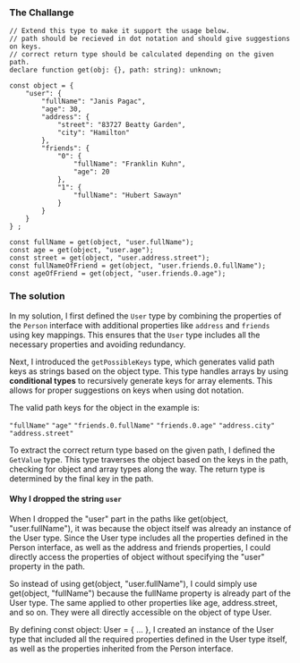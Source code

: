 ### The Challange

```
// Extend this type to make it support the usage below.
// path should be recieved in dot notation and should give suggestions on keys.
// correct return type should be calculated depending on the given path.
declare function get(obj: {}, path: string): unknown;

const object = {
    "user": {
        "fullName": "Janis Pagac",
        "age": 30,
        "address": {
            "street": "83727 Beatty Garden",
            "city": "Hamilton"
        },
        "friends": {
            "0": {
                "fullName": "Franklin Kuhn",
                "age": 20
            },
            "1": {
                "fullName": "Hubert Sawayn"
            }
        }
    }
} ;

const fullName = get(object, "user.fullName");
const age = get(object, "user.age");
const street = get(object, "user.address.street");
const fullNameOfFriend = get(object, "user.friends.0.fullName");
const ageOfFriend = get(object, "user.friends.0.age");
```


### The solution

In my solution, I first defined the `User` type by combining the properties of the `Person` interface with additional properties like `address` and `friends` using key mappings. This ensures that the `User` type includes all the necessary properties and avoiding redundancy.

Next, I introduced the `getPossibleKeys` type, which generates valid path keys as strings based on the object type. This type handles arrays by using __conditional types__ to recursively generate keys for array elements. This allows for proper suggestions on keys when using dot notation.

The valid path keys for the object in the example is:

`"fullName"`
`"age"`
`"friends.0.fullName"`
`"friends.0.age"`
`"address.city"`
`"address.street"`

To extract the correct return type based on the given path, I defined the `GetValue` type. This type traverses the object based on the keys in the path, checking for object and array types along the way. The return type is determined by the final key in the path.


#### Why I dropped the string `user`

When I dropped the "user" part in the paths like get(object, "user.fullName"), it was because the object itself was already an instance of the User type. Since the User type includes all the properties defined in the Person interface, as well as the address and friends properties, I could directly access the properties of object without specifying the "user" property in the path.

So instead of using get(object, "user.fullName"), I could simply use get(object, "fullName") because the fullName property is already part of the User type. The same applied to other properties like age, address.street, and so on. They were all directly accessible on the object of type User.

By defining const object: User = { ... }, I created an instance of the User type that included all the required properties defined in the User type itself, as well as the properties inherited from the Person interface.